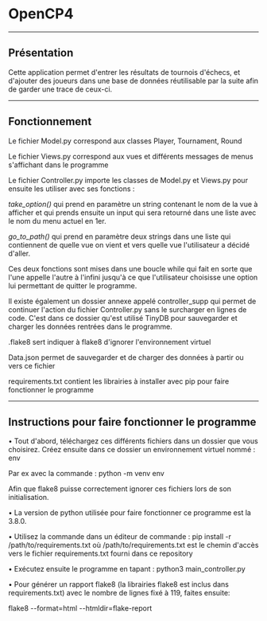 # OpenCP4
---
Présentation
---
Cette application permet d'entrer les résultats de tournois d'échecs, et d'ajouter des joueurs dans une base de données réutilisable par la suite afin
de garder une trace de ceux-ci.

---
Fonctionnement
---
Le fichier Model.py correspond aux classes Player, Tournament, Round

Le fichier Views.py correspond aux vues et différents messages de menus s'affichant dans le programme

Le fichier Controller.py importe les classes de Model.py et Views.py pour ensuite les utiliser avec ses fonctions :

*take_option()* qui prend en paramètre un string contenant le nom de la vue à afficher et qui prends ensuite un input
qui sera retourné dans une liste avec le nom du menu actuel en 1er.

*go_to_path()* qui prend en paramètre deux strings dans une liste qui contiennent de quelle vue on vient et vers
quelle vue l'utilisateur a décidé d'aller. 

Ces deux fonctions sont mises dans une boucle while qui fait en sorte que l'une appelle l'autre à l'infini jusqu'à 
ce que l'utilisateur choisisse une option lui permettant de quitter le programme.

Il existe également un dossier annexe appelé controller_supp qui permet de continuer l'action du fichier Controller.py
sans le surcharger en lignes de code. C'est dans ce dossier qu'est utilisé TinyDB pour sauvegarder et charger 
les données rentrées dans le programme.

.flake8 sert indiquer à flake8 d'ignorer l'environnement virtuel

Data.json permet de sauvegarder et de charger des données à partir ou vers ce fichier

requirements.txt contient les librairies à installer avec pip pour faire fonctionner le programme

---
Instructions pour faire fonctionner le programme
---

 • Tout d'abord, téléchargez ces différents fichiers dans un dossier que vous choisirez. Créez ensuite dans ce dossier un environnement virtuel nommé : env
 
Par ex avec la commande : python -m venv env

Afin que flake8 puisse correctement ignorer ces fichiers lors de son initialisation.

 • La version de python utilisée pour faire fonctionner ce programme est la 3.8.0.
 
 • Utilisez la commande dans un éditeur de commande :
pip install -r /path/to/requirements.txt
où /path/to/requirements.txt est le chemin d'accès vers le fichier requirements.txt fourni dans ce repository

 • Exécutez ensuite le programme en tapant :
python3 main_controller.py

 • Pour générer un rapport flake8 (la librairies flake8 est inclus dans requirements.txt) avec le nombre de lignes fixé à 119, faites ensuite:
 
flake8 --format=html --htmldir=flake-report
